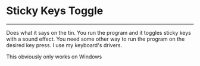 # Sticky Keys Toggle
---
Does what it says on the tin. You run the program and it toggles sticky keys with a sound effect.
You need some other way to run the program on the desired key press. I use my keyboard's drivers.

This obviously only works on Windows